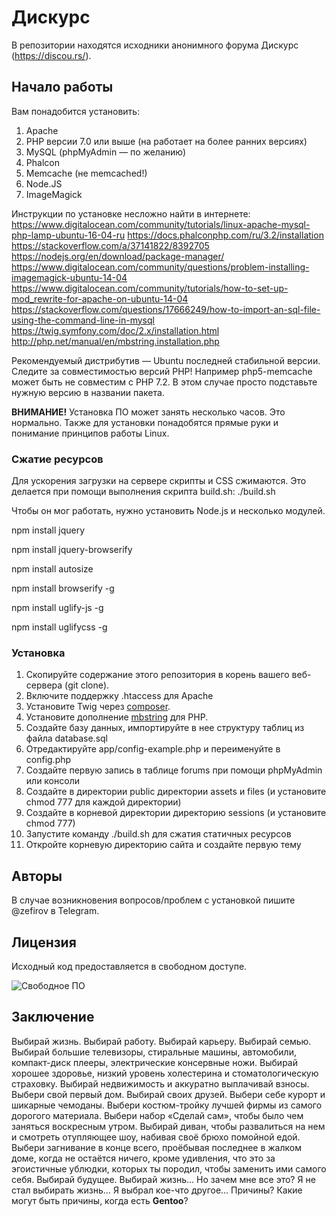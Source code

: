 # Дискурс

В репозитории находятся исходники анонимного форума Дискурс (https://discou.rs/).

## Начало работы

Вам понадобится установить:
1) Apache
2) PHP версии 7.0 или выше (на работает на более ранних версиях)
3) MySQL (phpMyAdmin — по желанию)
4) Phalcon
5) Memcache (не memcached!)
6) Node.JS
7) ImageMagick

Инструкции по установке несложно найти в интернете:
https://www.digitalocean.com/community/tutorials/linux-apache-mysql-php-lamp-ubuntu-16-04-ru
https://docs.phalconphp.com/ru/3.2/installation
https://stackoverflow.com/a/37141822/8392705
https://nodejs.org/en/download/package-manager/
https://www.digitalocean.com/community/questions/problem-installing-imagemagick-ubuntu-14-04
https://www.digitalocean.com/community/tutorials/how-to-set-up-mod_rewrite-for-apache-on-ubuntu-14-04
https://stackoverflow.com/questions/17666249/how-to-import-an-sql-file-using-the-command-line-in-mysql
https://twig.symfony.com/doc/2.x/installation.html
http://php.net/manual/en/mbstring.installation.php

Рекомендуемый дистрибутив — Ubuntu последней стабильной версии.
Следите за совместимостью версий PHP! Например php5-memcache может быть не совместим с PHP 7.2. В этом случае просто подставьте нужную версию в названии пакета.

**ВНИМАНИЕ!** Установка  ПО может занять несколько часов. Это нормально. Также для установки понадобятся прямые руки и понимание принципов работы Linux.

### Сжатие ресурсов
Для ускорения загрузки на сервере скрипты и CSS сжимаются.
Это делается при помощи выполнения скрипта build.sh: ./build.sh

Чтобы он мог работать, нужно установить Node.js и несколько модулей.

npm install jquery

npm install jquery-browserify

npm install autosize

npm install browserify -g

npm install uglify-js -g

npm install uglifycss -g

### Установка

1) Скопируйте содержание этого репозитория в корень вашего веб-сервера (git clone).
2) Включите поддержку .htaccess для Apache
3) Установите Twig через [composer](https://twig.symfony.com/doc/2.x/installation.html).
4) Установите дополнение [mbstring](http://php.net/manual/en/mbstring.installation.php) для PHP.
4) Создайте базу данных, импортируйте в нее структуру таблиц из файла database.sql
5) Отредактируйте app/config-example.php и переименуйте в config.php
6) Создайте первую запись в таблице forums при помощи phpMyAdmin или консоли
7) Создайте в директории public директории assets и files (и установите chmod 777 для каждой директории)
8) Создайте в корневой директории директорию sessions (и установите chmod 777)
9) Запустите команду ./build.sh для сжатия статичных ресурсов
10) Откройте корневую директорию сайта и создайте первую тему

## Авторы

В случае возникновения вопросов/проблем с установкой пишите @zefirov в Telegram.

## Лицензия

Исходный код предоставляется в свободном доступе.

![Свободное ПО](https://vzuks.files.wordpress.com/2015/05/gnu_and_stallman_2012.jpg)

## Заключение

Выбирай жизнь. Выбирай работу. Выбирай карьеру. Выбирай семью. Выбирай большие телевизоры, стиральные машины, автомобили, компакт-диск плееры, электрические консервные ножи. Выбирай хорошее здоровье, низкий уровень холестерина и стоматологическую страховку. Выбирай недвижимость и аккуратно выплачивай взносы. Выбери свой первый дом. Выбирай своих друзей. Выбери себе курорт и шикарные чемоданы. Выбери костюм-тройку лучшей фирмы из самого дорогого материала. Выбери набор «Сделай сам», чтобы было чем заняться воскресным утром. Выбирай диван, чтобы развалиться на нем и смотреть отупляющее шоу, набивая своё брюхо помойной едой. Выбери загнивание в конце всего, проёбывая последнее в жалком доме, когда не остаётся ничего, кроме удивления, что это за эгоистичные ублюдки, которых ты породил, чтобы заменить ими самого себя. Выбирай будущее. Выбирай жизнь… Но зачем мне все это? Я не стал выбирать жизнь… Я выбрал кое-что другое… Причины? Какие могут быть причины, когда есть **Gentoo**?